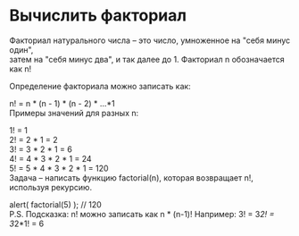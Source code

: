 # Вычислить факториал  <br/>

Факториал натурального числа – это число, умноженное на "себя минус один",   <br/>
затем на "себя минус два", и так далее до 1. Факториал n обозначается как n!  <br/>

Определение факториала можно записать как:  <br/>

n! = n * (n - 1) * (n - 2) * ...*1  <br/>
Примеры значений для разных n:  <br/>

1! = 1  <br/>
2! = 2 * 1 = 2  <br/>
3! = 3 * 2 * 1 = 6  <br/>
4! = 4 * 3 * 2 * 1 = 24  <br/>
5! = 5 * 4 * 3 * 2 * 1 = 120  <br/>
Задача – написать функцию factorial(n), которая возвращает n!, используя рекурсию.  <br/>

alert( factorial(5) ); // 120  <br/>
P.S. Подсказка: n! можно записать как n * (n-1)! Например: 3! = 3*2! = 3*2*1! = 6  <br/>